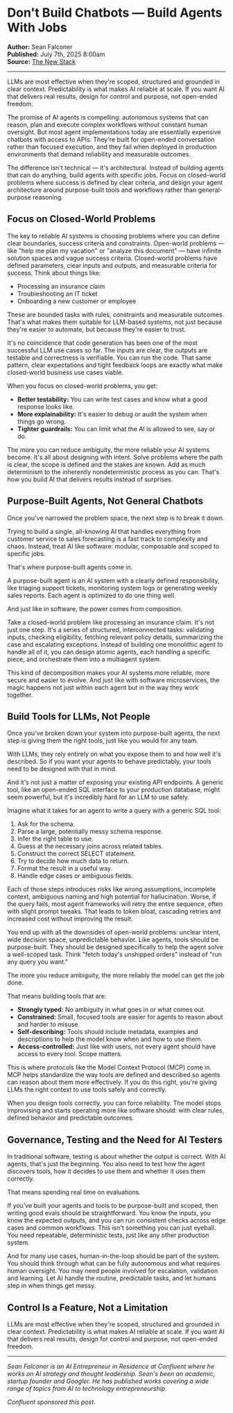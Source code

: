 # Don't Build Chatbots — Build Agents With Jobs

**Author:** Sean Falconer  
**Published:** July 7th, 2025 8:00am  
**Source:** [The New Stack](https://thenewstack.io/dont-build-chatbots-build-agents-with-jobs/)

---

LLMs are most effective when they're scoped, structured and grounded in clear context. Predictability is what makes AI reliable at scale. If you want AI that delivers real results, design for control and purpose, not open-ended freedom.

The promise of AI agents is compelling: autonomous systems that can reason, plan and execute complex workflows without constant human oversight. But most agent implementations today are essentially expensive chatbots with access to APIs. They're built for open-ended conversation rather than focused execution, and they fail when deployed in production environments that demand reliability and measurable outcomes.

The difference isn't technical — it's architectural. Instead of building agents that can do anything, build agents with specific jobs. Focus on closed-world problems where success is defined by clear criteria, and design your agent architecture around purpose-built tools and workflows rather than general-purpose reasoning.

## Focus on Closed-World Problems

The key to reliable AI systems is choosing problems where you can define clear boundaries, success criteria and constraints. Open-world problems — like "help me plan my vacation" or "analyze this document" — have infinite solution spaces and vague success criteria. Closed-world problems have defined parameters, clear inputs and outputs, and measurable criteria for success. Think about things like:

* Processing an insurance claim
* Troubleshooting an IT ticket
* Onboarding a new customer or employee

These are bounded tasks with rules, constraints and measurable outcomes. That's what makes them suitable for LLM-based systems, not just because they're easier to automate, but because they're easier to trust.

It's no coincidence that code generation has been one of the most successful LLM use cases so far. The inputs are clear, the outputs are testable and correctness is verifiable. You can run the code. That same pattern, clear expectations and tight feedback loops are exactly what make closed-world business use cases viable.

When you focus on closed-world problems, you get:

* **Better testability:** You can write test cases and know what a good response looks like.
* **More explainability:** It's easier to debug or audit the system when things go wrong.
* **Tighter guardrails:** You can limit what the AI is allowed to see, say or do.

The more you can reduce ambiguity, the more reliable your AI systems become. It's all about designing with intent. Solve problems where the path is clear, the scope is defined and the stakes are known. Add as much determinism to the inherently nondeterministic process as you can. That's how you build AI that delivers results instead of surprises.

## Purpose-Built Agents, Not General Chatbots

Once you've narrowed the problem space, the next step is to break it down.

Trying to build a single, all-knowing AI that handles everything from customer service to sales forecasting is a fast track to complexity and chaos. Instead, treat AI like software: modular, composable and scoped to specific jobs.

That's where purpose-built agents come in.

A purpose-built agent is an AI system with a clearly defined responsibility, like triaging support tickets, monitoring system logs or generating weekly sales reports. Each agent is optimized to do one thing well.

And just like in software, the power comes from composition.

Take a closed-world problem like processing an insurance claim. It's not just one step. It's a series of structured, interconnected tasks: validating inputs, checking eligibility, fetching relevant policy details, summarizing the case and escalating exceptions. Instead of building one monolithic agent to handle all of it, you can design atomic agents, each handling a specific piece, and orchestrate them into a multiagent system.

This kind of decomposition makes your AI systems more reliable, more secure and easier to evolve. And just like with software microservices, the magic happens not just within each agent but in the way they work together.

## Build Tools for LLMs, Not People

Once you've broken down your system into purpose-built agents, the next step is giving them the right tools, just like you would for any team.

With LLMs, they rely entirely on what you expose them to and how well it's described. So if you want your agents to behave predictably, your tools need to be designed with that in mind.

And it's not just a matter of exposing your existing API endpoints. A generic tool, like an open-ended SQL interface to your production database, might seem powerful, but it's incredibly hard for an LLM to use safely.

Imagine what it takes for an agent to write a query with a generic SQL tool:

1. Ask for the schema.
2. Parse a large, potentially messy schema response.
3. Infer the right table to use.
4. Guess at the necessary joins across related tables.
5. Construct the correct SELECT statement.
6. Try to decide how much data to return.
7. Format the result in a useful way.
8. Handle edge cases or ambiguous fields.

Each of those steps introduces risks like wrong assumptions, incomplete context, ambiguous naming and high potential for hallucination. Worse, if the query fails, most agent frameworks will retry the entire sequence, often with slight prompt tweaks. That leads to token bloat, cascading retries and increased cost without improving the result.

You end up with all the downsides of open-world problems: unclear intent, wide decision space, unpredictable behavior. Like agents, tools should be purpose-built. They should be designed specifically to help the agent solve a well-scoped task. Think "fetch today's unshipped orders" instead of "run any query you want."

The more you reduce ambiguity, the more reliably the model can get the job done.

That means building tools that are:

* **Strongly typed:** No ambiguity in what goes in or what comes out.
* **Constrained:** Small, focused tools are easier for agents to reason about and harder to misuse.
* **Self-describing:** Tools should include metadata, examples and descriptions to help the model know when and how to use them.
* **Access-controlled:** Just like with users, not every agent should have access to every tool. Scope matters.

This is where protocols like the Model Context Protocol (MCP) come in. MCP helps standardize the way tools are defined and described so agents can reason about them more effectively. If you do this right, you're giving LLMs the right context to use tools safely and correctly.

When you design tools correctly, you can force reliability. The model stops improvising and starts operating more like software should: with clear rules, defined behavior and predictable outcomes.

## Governance, Testing and the Need for AI Testers

In traditional software, testing is about whether the output is correct. With AI agents, that's just the beginning. You also need to test how the agent discovers tools, how it decides to use them and whether it uses them correctly.

That means spending real time on evaluations.

If you've built your agents and tools to be purpose-built and scoped, then writing good evals should be straightforward. You know the inputs, you know the expected outputs, and you can run consistent checks across edge cases and common workflows. This isn't something you can just eyeball. You need repeatable, deterministic tests, just like any other production system.

And for many use cases, human-in-the-loop should be part of the system. You should think through what can be fully autonomous and what requires human oversight. You may need people involved for escalation, validation and learning. Let AI handle the routine, predictable tasks, and let humans step in when things get messy.

## Control Is a Feature, Not a Limitation

LLMs are most effective when they're scoped, structured and grounded in clear context. Predictability is what makes AI reliable at scale. If you want AI that delivers real results, design for control and purpose, not open-ended freedom.

---

*Sean Falconer is an AI Entrepreneur in Residence at Confluent where he works on AI strategy and thought leadership. Sean's been an academic, startup founder and Googler. He has published works covering a wide range of topics from AI to technology entrepreneurship.*

*Confluent sponsored this post.* 